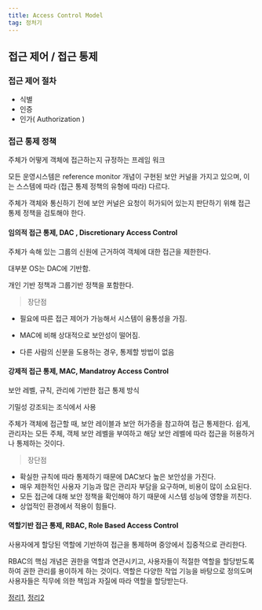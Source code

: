 ```yaml
---
title: Access Control Model
tag: 정처기
---
```






## 접근 제어 / 접근 통제

### 접근 제어 절차

- 식별
- 인증
- 인가( Authorization )



### 접근 통제 정책

주체가 어떻게 객체에 접근하는지 규정하는 프레임 워크

모든 운영시스템은 reference monitor 개념이 구현된 보안 커널을 가지고 있으며, 이는 스스템에 따라 (접근 통제 정책의 유형에 따라) 다르다.

주체가 객체와 통신하기 전에 보안 커널은 요청이 허가되어 있는지 판단하기 위해 접근 통제 정책을 검토해야 한다.



#### 임의적 접근 통제, DAC , Discretionary Access Control

주체가 속해 있는 그룹의 신원에 근거하여 객체에 대한 접근을 제한한다.

대부분 OS는 DAC에 기반함.

개인 기반 정책과 그룹기반 정책을 포함한다.

> 장단점

- 필요에 따른 접근 제어가 가능해서 시스템이 융통성을 가짐.

- MAC에 비해 상대적으로 보안성이 떨어짐.

- 다른 사람의 신분을 도용하는 경우, 통제할 방법이 없음



#### 강제적 접근 통제, MAC, Mandatroy Access Control

보안 레벨, 규칙, 관리에 기반한 접근 통제 방식

기밀성 강조되는 조식에서 사용

 주체가 객체에 접근할 때, 보안 레이블과 보안 허가증을 참고하여 접근 통제한다. 쉽게, 관리자는 모든 주체, 객체 보안 레벨을 부여하고 해당 보안 레벨에 따라 접근을 허용하거나 통제하는 것이다.

> 장단점

- 확실한 규칙에 따라 통제하기 때문에 DAC보다 높은 보안성을 가진다.
- 매우 제한적인 사용자 기능과 많은 관리자 부담을 요구하며, 비용이 많이 소요된다.
- 모든 접근에 대해 보안 정책을 확인해야 하기 때문에 시스템 성능에 영향을 끼친다.
- 상업적인 환경에서 적용이 힘들다.



#### 역할기반 접근 통제, RBAC, Role Based Access Control

사용자에게 할당된 역할에 기반하여 접근을 통제하며 중앙에서 집중적으로 관리한다.

RBAC의 핵심 개념은 권한을 역할과 연관시키고, 사용자들이 적절한 역할을 할당받도록 하여 권한 관리를 용이하게 하는 것이다. 역할은 다양한 작업 기능을 바탕으로 정의도며 사용자들은 직무에 의한 책임과 자질에 따라 역할을 할당받는다.



[정리1](https://skogkatt.tistory.com/65), [정리2](https://peemangit.tistory.com/191)